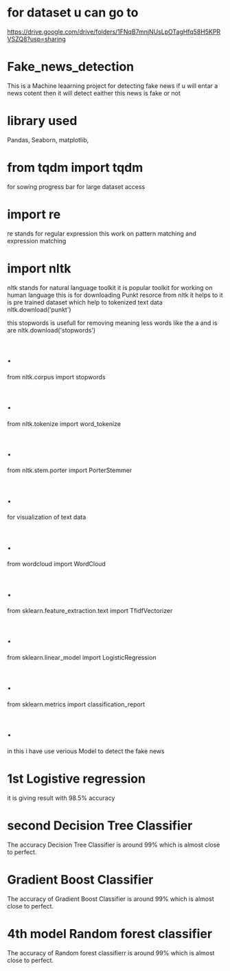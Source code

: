 # for dataset u can go to 
https://drive.google.com/drive/folders/1FNqB7mnjNUsLpOTagHfq58H5KPRVSZQ8?usp=sharing
# Fake_news_detection
This is a Machine leaarning project for detecting fake news 
if u will entar a news cotent then it will detect eaither this news is fake or not 

# library used
Pandas,
Seaborn,
matplotlib,

# from tqdm import tqdm
for sowing progress bar for large dataset access
# import re
 re stands for regular expression this work on pattern matching and expression matching
# import nltk
 nltk stands for natural language toolkit it is popular toolkit for working on human language
 this is for downloading Punkt resorce from nltk it helps to it is pre trained dataset which help to tokenized text data 
  nltk.download('punkt')

 this stopwords is usefull for removing meaning less words like the a and is are 
nltk.download('stopwords')
# .
from nltk.corpus import stopwords
# . 
from nltk.tokenize import word_tokenize
# . 
from nltk.stem.porter import PorterStemmer
# . 
for visualization of text data 
# . 
from wordcloud import WordCloud
# . 
from sklearn.feature_extraction.text import TfidfVectorizer
# . 
from sklearn.linear_model import LogisticRegression  
# . 
from sklearn.metrics import classification_report 
# . 

in this i have use verious Model to detect the fake news 
# 1st Logistive regression
it is giving result with 98.5% accuracy
# second  Decision Tree Classifier
The accuracy Decision Tree Classifier is around 99% which is almost close to perfect.
#  Gradient Boost Classifier
The accuracy of Gradient Boost Classifier  is around 99% which is almost close to perfect.
# 4th model Random forest classifier
The accuracy of  Random forest classifierr  is around 99% which is almost close to perfect.
